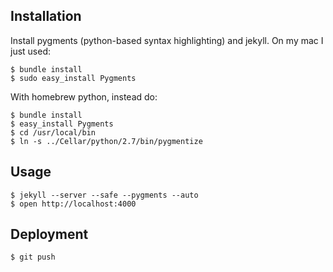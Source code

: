 Installation
------------

Install pygments (python-based syntax highlighting) and jekyll. On my mac I just used:

    $ bundle install
    $ sudo easy_install Pygments

With homebrew python, instead do:

    $ bundle install
    $ easy_install Pygments
    $ cd /usr/local/bin
    $ ln -s ../Cellar/python/2.7/bin/pygmentize

Usage
-----

    $ jekyll --server --safe --pygments --auto
    $ open http://localhost:4000

Deployment
----------

    $ git push

